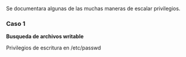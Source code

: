 Se documentara algunas de las muchas maneras de escalar privilegios.

### Caso 1
**Busqueda de archivos writable**

Privilegios de escritura en /etc/passwd